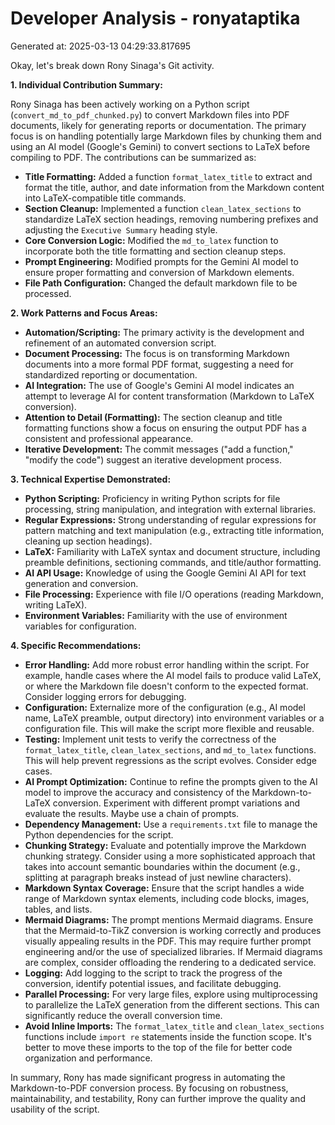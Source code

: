 # Developer Analysis - ronyataptika
Generated at: 2025-03-13 04:29:33.817695

Okay, let's break down Rony Sinaga's Git activity.

**1. Individual Contribution Summary:**

Rony Sinaga has been actively working on a Python script (`convert_md_to_pdf_chunked.py`) to convert Markdown files into PDF documents, likely for generating reports or documentation.  The primary focus is on handling potentially large Markdown files by chunking them and using an AI model (Google's Gemini) to convert sections to LaTeX before compiling to PDF.  The contributions can be summarized as:

*   **Title Formatting:** Added a function `format_latex_title` to extract and format the title, author, and date information from the Markdown content into LaTeX-compatible title commands.
*   **Section Cleanup:**  Implemented a function `clean_latex_sections` to standardize LaTeX section headings, removing numbering prefixes and adjusting the `Executive Summary` heading style.
*   **Core Conversion Logic:** Modified the `md_to_latex` function to incorporate both the title formatting and section cleanup steps.
*   **Prompt Engineering:** Modified prompts for the Gemini AI model to ensure proper formatting and conversion of Markdown elements.
*   **File Path Configuration:** Changed the default markdown file to be processed.

**2. Work Patterns and Focus Areas:**

*   **Automation/Scripting:** The primary activity is the development and refinement of an automated conversion script.
*   **Document Processing:**  The focus is on transforming Markdown documents into a more formal PDF format, suggesting a need for standardized reporting or documentation.
*   **AI Integration:**  The use of Google's Gemini AI model indicates an attempt to leverage AI for content transformation (Markdown to LaTeX conversion).
*   **Attention to Detail (Formatting):**  The section cleanup and title formatting functions show a focus on ensuring the output PDF has a consistent and professional appearance.
*   **Iterative Development:**  The commit messages ("add a function," "modify the code") suggest an iterative development process.

**3. Technical Expertise Demonstrated:**

*   **Python Scripting:**  Proficiency in writing Python scripts for file processing, string manipulation, and integration with external libraries.
*   **Regular Expressions:**  Strong understanding of regular expressions for pattern matching and text manipulation (e.g., extracting title information, cleaning up section headings).
*   **LaTeX:**  Familiarity with LaTeX syntax and document structure, including preamble definitions, sectioning commands, and title/author formatting.
*   **AI API Usage:**  Knowledge of using the Google Gemini AI API for text generation and conversion.
*   **File Processing:**  Experience with file I/O operations (reading Markdown, writing LaTeX).
*   **Environment Variables:** Familiarity with the use of environment variables for configuration.

**4. Specific Recommendations:**

*   **Error Handling:** Add more robust error handling within the script.  For example, handle cases where the AI model fails to produce valid LaTeX, or where the Markdown file doesn't conform to the expected format.  Consider logging errors for debugging.
*   **Configuration:**  Externalize more of the configuration (e.g., AI model name, LaTeX preamble, output directory) into environment variables or a configuration file. This will make the script more flexible and reusable.
*   **Testing:** Implement unit tests to verify the correctness of the `format_latex_title`, `clean_latex_sections`, and `md_to_latex` functions. This will help prevent regressions as the script evolves. Consider edge cases.
*   **AI Prompt Optimization:** Continue to refine the prompts given to the AI model to improve the accuracy and consistency of the Markdown-to-LaTeX conversion. Experiment with different prompt variations and evaluate the results. Maybe use a chain of prompts.
*   **Dependency Management:**  Use a `requirements.txt` file to manage the Python dependencies for the script.
*   **Chunking Strategy:** Evaluate and potentially improve the Markdown chunking strategy. Consider using a more sophisticated approach that takes into account semantic boundaries within the document (e.g., splitting at paragraph breaks instead of just newline characters).
*   **Markdown Syntax Coverage:** Ensure that the script handles a wide range of Markdown syntax elements, including code blocks, images, tables, and lists.
*   **Mermaid Diagrams:** The prompt mentions Mermaid diagrams.  Ensure that the Mermaid-to-TikZ conversion is working correctly and produces visually appealing results in the PDF. This may require further prompt engineering and/or the use of specialized libraries.  If Mermaid diagrams are complex, consider offloading the rendering to a dedicated service.
*   **Logging:** Add logging to the script to track the progress of the conversion, identify potential issues, and facilitate debugging.
*   **Parallel Processing:**  For very large files, explore using multiprocessing to parallelize the LaTeX generation from the different sections. This can significantly reduce the overall conversion time.
* **Avoid Inline Imports:** The `format_latex_title` and `clean_latex_sections` functions include `import re` statements inside the function scope. It's better to move these imports to the top of the file for better code organization and performance.

In summary, Rony has made significant progress in automating the Markdown-to-PDF conversion process.  By focusing on robustness, maintainability, and testability, Rony can further improve the quality and usability of the script.
